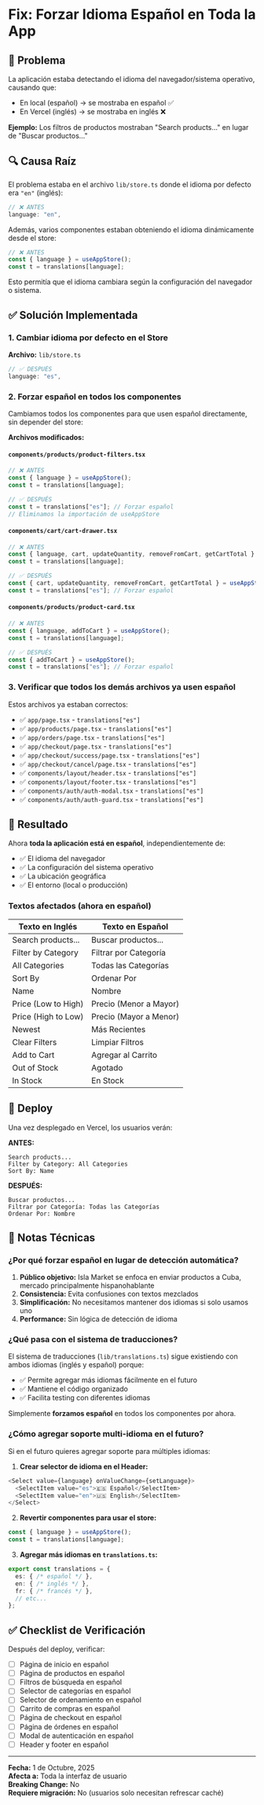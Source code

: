 # Fix: Forzar Idioma Español en Toda la App

## 🐛 Problema

La aplicación estaba detectando el idioma del navegador/sistema operativo, causando que:
- En local (español) → se mostraba en español ✅
- En Vercel (inglés) → se mostraba en inglés ❌

**Ejemplo:** Los filtros de productos mostraban "Search products..." en lugar de "Buscar productos..."

## 🔍 Causa Raíz

El problema estaba en el archivo `lib/store.ts` donde el idioma por defecto era `"en"` (inglés):

```typescript
// ❌ ANTES
language: "en",
```

Además, varios componentes estaban obteniendo el idioma dinámicamente desde el store:

```typescript
// ❌ ANTES
const { language } = useAppStore();
const t = translations[language];
```

Esto permitía que el idioma cambiara según la configuración del navegador o sistema.

## ✅ Solución Implementada

### 1. Cambiar idioma por defecto en el Store

**Archivo:** `lib/store.ts`

```typescript
// ✅ DESPUÉS
language: "es",
```

### 2. Forzar español en todos los componentes

Cambiamos todos los componentes para que usen español directamente, sin depender del store:

**Archivos modificados:**

#### `components/products/product-filters.tsx`
```typescript
// ❌ ANTES
const { language } = useAppStore();
const t = translations[language];

// ✅ DESPUÉS
const t = translations["es"]; // Forzar español
// Eliminamos la importación de useAppStore
```

#### `components/cart/cart-drawer.tsx`
```typescript
// ❌ ANTES
const { language, cart, updateQuantity, removeFromCart, getCartTotal } = useAppStore();
const t = translations[language];

// ✅ DESPUÉS
const { cart, updateQuantity, removeFromCart, getCartTotal } = useAppStore();
const t = translations["es"]; // Forzar español
```

#### `components/products/product-card.tsx`
```typescript
// ❌ ANTES
const { language, addToCart } = useAppStore();
const t = translations[language];

// ✅ DESPUÉS
const { addToCart } = useAppStore();
const t = translations["es"]; // Forzar español
```

### 3. Verificar que todos los demás archivos ya usen español

Estos archivos ya estaban correctos:
- ✅ `app/page.tsx` - `translations["es"]`
- ✅ `app/products/page.tsx` - `translations["es"]`
- ✅ `app/orders/page.tsx` - `translations["es"]`
- ✅ `app/checkout/page.tsx` - `translations["es"]`
- ✅ `app/checkout/success/page.tsx` - `translations["es"]`
- ✅ `app/checkout/cancel/page.tsx` - `translations["es"]`
- ✅ `components/layout/header.tsx` - `translations["es"]`
- ✅ `components/layout/footer.tsx` - `translations["es"]`
- ✅ `components/auth/auth-modal.tsx` - `translations["es"]`
- ✅ `components/auth/auth-guard.tsx` - `translations["es"]`

## 🎯 Resultado

Ahora **toda la aplicación está en español**, independientemente de:
- ✅ El idioma del navegador
- ✅ La configuración del sistema operativo
- ✅ La ubicación geográfica
- ✅ El entorno (local o producción)

### Textos afectados (ahora en español)

| Texto en Inglés | Texto en Español |
|-----------------|------------------|
| Search products... | Buscar productos... |
| Filter by Category | Filtrar por Categoría |
| All Categories | Todas las Categorías |
| Sort By | Ordenar Por |
| Name | Nombre |
| Price (Low to High) | Precio (Menor a Mayor) |
| Price (High to Low) | Precio (Mayor a Menor) |
| Newest | Más Recientes |
| Clear Filters | Limpiar Filtros |
| Add to Cart | Agregar al Carrito |
| Out of Stock | Agotado |
| In Stock | En Stock |

## 🚀 Deploy

Una vez desplegado en Vercel, los usuarios verán:

**ANTES:**
```
Search products...
Filter by Category: All Categories
Sort By: Name
```

**DESPUÉS:**
```
Buscar productos...
Filtrar por Categoría: Todas las Categorías
Ordenar Por: Nombre
```

## 📝 Notas Técnicas

### ¿Por qué forzar español en lugar de detección automática?

1. **Público objetivo:** Isla Market se enfoca en enviar productos a Cuba, mercado principalmente hispanohablante
2. **Consistencia:** Evita confusiones con textos mezclados
3. **Simplificación:** No necesitamos mantener dos idiomas si solo usamos uno
4. **Performance:** Sin lógica de detección de idioma

### ¿Qué pasa con el sistema de traducciones?

El sistema de traducciones (`lib/translations.ts`) sigue existiendo con ambos idiomas (inglés y español) porque:
- ✅ Permite agregar más idiomas fácilmente en el futuro
- ✅ Mantiene el código organizado
- ✅ Facilita testing con diferentes idiomas

Simplemente **forzamos español** en todos los componentes por ahora.

### ¿Cómo agregar soporte multi-idioma en el futuro?

Si en el futuro quieres agregar soporte para múltiples idiomas:

1. **Crear selector de idioma en el Header:**
```typescript
<Select value={language} onValueChange={setLanguage}>
  <SelectItem value="es">🇪🇸 Español</SelectItem>
  <SelectItem value="en">🇺🇸 English</SelectItem>
</Select>
```

2. **Revertir componentes para usar el store:**
```typescript
const { language } = useAppStore();
const t = translations[language];
```

3. **Agregar más idiomas en `translations.ts`:**
```typescript
export const translations = {
  es: { /* español */ },
  en: { /* inglés */ },
  fr: { /* francés */ },
  // etc...
};
```

## ✅ Checklist de Verificación

Después del deploy, verificar:

- [ ] Página de inicio en español
- [ ] Página de productos en español
- [ ] Filtros de búsqueda en español
- [ ] Selector de categorías en español
- [ ] Selector de ordenamiento en español
- [ ] Carrito de compras en español
- [ ] Página de checkout en español
- [ ] Página de órdenes en español
- [ ] Modal de autenticación en español
- [ ] Header y footer en español

---

**Fecha:** 1 de Octubre, 2025  
**Afecta a:** Toda la interfaz de usuario  
**Breaking Change:** No  
**Requiere migración:** No (usuarios solo necesitan refrescar caché)
